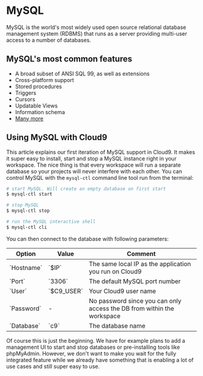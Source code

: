 # MySQL

MySQL is the world's most widely used open source relational database management system (RDBMS) that runs as a server providing multi-user access to a number of databases.

## MySQL's most common features
* A broad subset of ANSI SQL 99, as well as extensions<br/>
* Cross-platform support<br/>
* Stored procedures<br/>
* Triggers<br/>
* Cursors<br/>
* Updatable Views<br/>
* Information schema<br/>
* [Many more](http://en.wikipedia.org/wiki/MySQL)<br/>

## Using MySQL with Cloud9
This article explains our first iteration of MySQL support in Cloud9. It makes it super easy to install, start and stop a MySQL instance right in your workspace. The nice thing is that every workspace will run a separate database so your projects will never interfere with each other. You can control MySQL with the `mysql-ctl` command line tool run from the terminal:

```bash
# start MySQL. Will create an empty database on first start
$ mysql-ctl start

# stop MySQL
$ mysql-ctl stop

# run the MySQL interactive shell
$ mysql-ctl cli
```

You can then connect to the database with following parameters:
<div markdown="1">
<table class="table table-striped table-bordered">
    <thead>
        <tr>
            <th>Option</td>
            <th>Value</td>
            <th>Comment</td>
        </tr>
    </thead>
    <tbody>
        <tr>
            <td>`Hostname`</td>
            <td>`$IP`</td>
            <td>The same local IP as the application you run on Cloud9</td>
        </tr>
        <tr>
            <td>`Port`</td>
            <td>`3306`</td>
            <td>The default MySQL port number</td>
        </tr>
        <tr>
            <td>`User`</td>
            <td>`$C9_USER`</td>
            <td>Your Cloud9 user name</td>
        </tr>
        <tr>
            <td>`Password`</td>
            <td>-</td>
            <td>No password since you can only access the DB from within the workspace</td>
        </tr>
        <tr>
            <td>`Database`</td>
            <td>`c9`</td>
            <td>The database name</td>
        </tr>
    </tbody>
</table>
</div>

Of course this is just the beginning. We have for example plans to add a management UI to start and stop databases or pre-installing tools like phpMyAdmin. However, we don't want to make you wait for the fully integrated feature while we already have something that is enabling a lot of use cases and still super easy to use.
